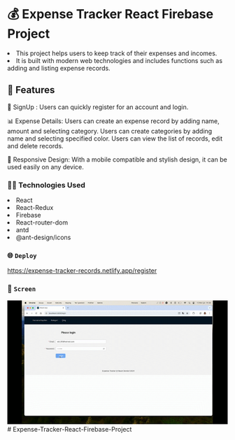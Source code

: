 # 💰 Expense Tracker React Firebase Project

<li>This project helps users to keep track of their expenses and incomes.</li>
<li>It is built with modern web technologies and includes functions such as adding and listing expense records.</li>

## 🚀 Features

📩 SignUp : Users can quickly register for an account and login.

📊 Expense Details: Users can create an expense record by adding name, amount and selecting category. Users can create categories by adding name and selecting specified color. Users can view the list of records, edit and delete records.

📱 Responsive Design: With a mobile compatible and stylish design, it can be used easily on any device.

### 🧑‍💻 Technologies Used

<li>React</li>
<li>React-Redux</li>
<li>Firebase</li>
<li>React-router-dom</li>
<li>antd</li>
<li>@ant-design/icons</li>

### 🌐 `Deploy`

https://expense-tracker-records.netlify.app/register

### 🎥 `Screen`

![](tracker.gif)# Expense-Tracker-React-Firebase-Project
